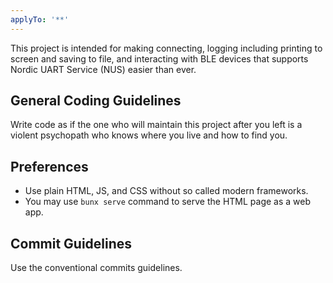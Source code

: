 ```yaml
---
applyTo: '**'
---
```


This project is intended for making connecting, logging including printing to screen and saving to file, and interacting with BLE devices that supports Nordic UART Service (NUS) easier than ever.

## General Coding Guidelines

Write code as if the one who will maintain this project after you left is a violent psychopath who knows where you live and how to find you.

## Preferences

* Use plain HTML, JS, and CSS without so called modern frameworks.
* You may use `bunx serve` command to serve the HTML page as a web app.

## Commit Guidelines

Use the conventional commits guidelines.
